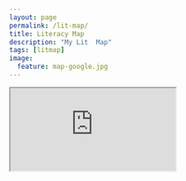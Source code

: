 ```yaml
---
layout: page
permalink: /lit-map/
title: Literacy Map
description: "My Lit  Map"
tags: [litmap]
image: 
  feature: map-google.jpg
---
```



<iframe src="https://www.google.com/maps/d/u/0/embed?mid=zNQs_KtlGEQE.k5R3NxN9Mxhg"></iframe>